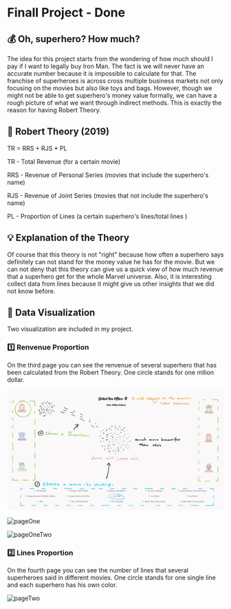 # Finall Project - Done

## 💰 Oh, superhero? How much?

The idea for this project starts from the wondering of how much should I pay if I want to legally buy Iron Man. The fact is we will never have an accurate number because it is impossible to calculate for that. The franchise of superheroes is across cross multiple business markets not only focusing on the movies but also like toys and bags. However, though we might not be able to get superhero's money value formally, we can have a rough picture of what we want through indirect methods. This is exactly the reason for having Robert Theory.

## 💯 Robert Theory (2019)

TR = RRS + RJS * PL

TR - Total Revenue (for a certain movie)

RRS - Revenue of Personal Series (movies that include the superhero's name)

RJS - Revenue of Joint Series (movies that not include the superhero's name)

PL - Proportion of Lines (a certain superhero's lines/total lines )

## 💡 Explanation of the Theory

Of course that this theory is not "right" because how often a superhero says definitely can not stand for the money value he has for the movie. But we can not deny that this theory can give us a quick view of how much revenue that a superhero get for the whole Marvel universe. Also, it is interesting collect data from lines because it might give us other insights that we did not know before.

## 📣 Data Visualization

Two visualization are included in my project.

### 1️⃣ Renvenue Proportion

On the third page you can see the renvenue of several superhero that has been calculated from the Robert Theory. One circle stands for one mllion dollar.

![picOne](https://github.com/HaochenXiong/my-cdv-fall19/blob/master/my-work/final%20project/picOne.jpg)

![pageOne](https://github.com/HaochenXiong/my-cdv-fall19/blob/master/my-work/final%20project/PageOne.gif)

![pageOneTwo](https://github.com/HaochenXiong/my-cdv-fall19/blob/master/my-work/final%20project/pageOneTwo.gif)

### 2️⃣ Lines Proportion

On the fourth page you can see the number of lines that several superheroes said in different movies. One circle stands for one single line and each superhero has his own color.

![pageTwo](https://github.com/HaochenXiong/my-cdv-fall19/blob/master/my-work/final%20project/pageTwo.gif)
